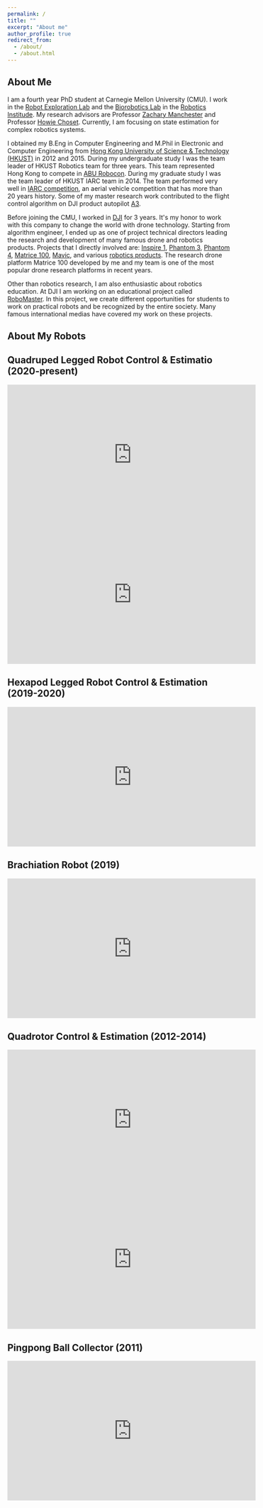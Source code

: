 ```yaml
---
permalink: /
title: ""
excerpt: "About me"
author_profile: true
redirect_from: 
  - /about/
  - /about.html
---
```


About Me
--------

I am a fourth year PhD student at Carnegie Mellon University (CMU). I work in the [Robot Exploration Lab](https://roboticexplorationlab.org/) and the [Biorobotics Lab](http://biorobotics.ri.cmu.edu/index.php) in the [Robotics Institude](https://www.ri.cmu.edu/). My research advisors are Professor [Zachary Manchester](https://www.ri.cmu.edu/ri-faculty/zachary-manchester/) and Professor [Howie Choset](https://www.ri.cmu.edu/ri-faculty/howie-choset/). Currently, I am focusing on state estimation for complex robotics systems.

I obtained my B.Eng in Computer Engineering and M.Phil in Electronic and Computer Engineering from [Hong Kong University of Science & Technology (HKUST)](https://www.ust.hk/) in 2012 and 2015. During my undergraduate study I was the team leader of HKUST Robotics team for three years. This team represented Hong Kong to compete in [ABU Robocon](https://en.wikipedia.org/wiki/ABU_Robocon). During my graduate study I was the team leader of HKUST IARC team in 2014. The team performed very well in [IARC competition](http://www.aerialroboticscompetition.org/), an aerial vehicle competition that has more than 20 years history. Some of my master research work contributed to the flight control algorithm on DJI product autopilot [A3](https://www.dji.com/a3). 

Before joining the CMU, I worked in [DJI](https://www.dji.com/) for 3 years. It's my honor to work with this company to change the world with drone technology. Starting from algorithm engineer, I ended up as one of project technical directors leading the research and development of many famous drone and robotics products. Projects that I directly involved are: [Inspire 1](https://www.dji.com/inspire-1), [Phantom 3](https://www.dji.com/phantom-3-pro), [Phantom 4](https://www.dji.com/phantom-4), [Matrice 100](https://www.dji.com/matrice100), [Mavic](https://www.dji.com/mavic), and various [robotics products](https://www.dji.com/robomaster-s1). The research drone platform Matrice 100 developed by me and my team is one of the most popular drone research platforms in recent years.  


Other than robotics research, I am also enthusiastic about robotics education. At DJI I am working on an educational project called [RoboMaster](https://www.robomaster.com/en-US). In this project, we create different opportunities for students to work on practical robots and be recognized by the entire society. Many famous international medias have covered my work on these projects.

About My Robots
---------------
## Quadruped Legged Robot Control & Estimatio (2020-present)
<iframe width="560" height="315" src="https://www.youtube.com/embed/TP46zgruig4" title="YouTube video player" frameborder="0" allow="accelerometer; autoplay; clipboard-write; encrypted-media; gyroscope; picture-in-picture" allowfullscreen></iframe>


<iframe width="560" height="315" src="https://www.youtube.com/embed/9oR7xTKAK3Q" title="YouTube video player" frameborder="0" allow="accelerometer; autoplay; clipboard-write; encrypted-media; gyroscope; picture-in-picture" allowfullscreen></iframe>

## Hexapod  Legged Robot Control & Estimation (2019-2020)
<iframe width="560" height="315" src="https://www.youtube.com/embed/f3L8R5Vx6Z0" title="YouTube video player" frameborder="0" allow="accelerometer; autoplay; clipboard-write; encrypted-media; gyroscope; picture-in-picture" allowfullscreen></iframe>

## Brachiation Robot (2019)
<iframe width="560" height="315" src="https://www.youtube.com/embed/sFB8XxQ0tDo" title="YouTube video player" frameborder="0" allow="accelerometer; autoplay; clipboard-write; encrypted-media; gyroscope; picture-in-picture" allowfullscreen></iframe>

## Quadrotor Control & Estimation (2012-2014)
<iframe width="560" height="315" src="https://www.youtube.com/embed/k6MX3KqZq-A" title="YouTube video player" frameborder="0" allow="accelerometer; autoplay; clipboard-write; encrypted-media; gyroscope; picture-in-picture" allowfullscreen></iframe>


<iframe width="560" height="315" src="https://www.youtube.com/embed/ZkYrlb8Nj8o" title="YouTube video player" frameborder="0" allow="accelerometer; autoplay; clipboard-write; encrypted-media; gyroscope; picture-in-picture" allowfullscreen></iframe>

## Pingpong Ball Collector (2011)
<iframe width="560" height="315" src="https://www.youtube.com/embed/iSqDgWFeXnU" title="YouTube video player" frameborder="0" allow="accelerometer; autoplay; clipboard-write; encrypted-media; gyroscope; picture-in-picture" allowfullscreen></iframe>